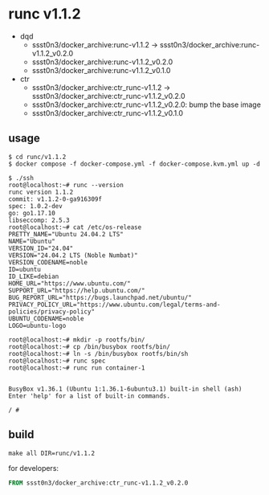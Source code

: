 # runc v1.1.2

* dqd
    * ssst0n3/docker_archive:runc-v1.1.2 -> ssst0n3/docker_archive:runc-v1.1.2_v0.2.0
    * ssst0n3/docker_archive:runc-v1.1.2_v0.2.0
    * ssst0n3/docker_archive:runc-v1.1.2_v0.1.0
* ctr
    * ssst0n3/docker_archive:ctr_runc-v1.1.2 -> ssst0n3/docker_archive:ctr_runc-v1.1.2_v0.2.0
    * ssst0n3/docker_archive:ctr_runc-v1.1.2_v0.2.0: bump the base image
    * ssst0n3/docker_archive:ctr_runc-v1.1.2_v0.1.0

## usage

```shell
$ cd runc/v1.1.2
$ docker compose -f docker-compose.yml -f docker-compose.kvm.yml up -d
```

```shell
$ ./ssh
root@localhost:~# runc --version
runc version 1.1.2
commit: v1.1.2-0-ga916309f
spec: 1.0.2-dev
go: go1.17.10
libseccomp: 2.5.3
root@localhost:~# cat /etc/os-release 
PRETTY_NAME="Ubuntu 24.04.2 LTS"
NAME="Ubuntu"
VERSION_ID="24.04"
VERSION="24.04.2 LTS (Noble Numbat)"
VERSION_CODENAME=noble
ID=ubuntu
ID_LIKE=debian
HOME_URL="https://www.ubuntu.com/"
SUPPORT_URL="https://help.ubuntu.com/"
BUG_REPORT_URL="https://bugs.launchpad.net/ubuntu/"
PRIVACY_POLICY_URL="https://www.ubuntu.com/legal/terms-and-policies/privacy-policy"
UBUNTU_CODENAME=noble
LOGO=ubuntu-logo
```

```shell
root@localhost:~# mkdir -p rootfs/bin/
root@localhost:~# cp /bin/busybox rootfs/bin/
root@localhost:~# ln -s /bin/busybox rootfs/bin/sh
root@localhost:~# runc spec
root@localhost:~# runc run container-1


BusyBox v1.36.1 (Ubuntu 1:1.36.1-6ubuntu3.1) built-in shell (ash)
Enter 'help' for a list of built-in commands.

/ # 
```

## build

```shell
make all DIR=runc/v1.1.2
```

for developers:

```dockerfile
FROM ssst0n3/docker_archive:ctr_runc-v1.1.2_v0.2.0
```
